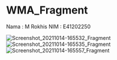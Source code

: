 # WMA_Fragment
Nama  : M Rokhis
NIM   : E41202250

![Screenshot_20211014-165532_Fragment](https://user-images.githubusercontent.com/75311518/137295826-dcc2dd4f-21c5-49c8-a490-e00d55f9a949.jpg)
![Screenshot_20211014-165535_Fragment](https://user-images.githubusercontent.com/75311518/137295843-b5477ba5-e293-43f5-8115-2b3e5ad84328.jpg)
![Screenshot_20211014-165557_Fragment](https://user-images.githubusercontent.com/75311518/137295860-4b7f9a21-1ae6-4fae-a17d-3e855b37e7f5.jpg)
